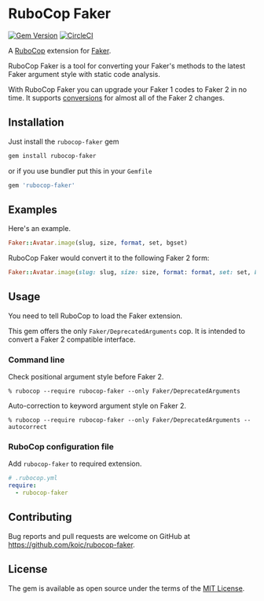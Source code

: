 # RuboCop Faker

[![Gem Version](https://badge.fury.io/rb/rubocop-faker.svg)](https://badge.fury.io/rb/rubocop-faker)
[![CircleCI](https://circleci.com/gh/koic/rubocop-faker.svg?style=svg)](https://circleci.com/gh/koic/rubocop-faker)

A [RuboCop](https://github.com/rubocop-hq/rubocop) extension for [Faker](https://github.com/faker-ruby/faker).

RuboCop Faker is a tool for converting your Faker's methods to the latest Faker argument style with static code analysis.

With RuboCop Faker you can upgrade your Faker 1 codes to Faker 2 in no time. It supports [conversions](https://github.com/koic/rubocop-faker/blob/master/config/default.yml) for almost all of the Faker 2 changes.

## Installation

Just install the `rubocop-faker` gem

```sh
gem install rubocop-faker
```

or if you use bundler put this in your `Gemfile`

```ruby
gem 'rubocop-faker'
```

## Examples

Here's an example.

```ruby
Faker::Avatar.image(slug, size, format, set, bgset)
```

RuboCop Faker would convert it to the following Faker 2 form:

```ruby
Faker::Avatar.image(slug: slug, size: size, format: format, set: set, bgset: bgset)
```

## Usage

You need to tell RuboCop to load the Faker extension.

This gem offers the only `Faker/DeprecatedArguments` cop. It is intended to convert a Faker 2 compatible interface.

### Command line

Check positional argument style before Faker 2.

```console
% rubocop --require rubocop-faker --only Faker/DeprecatedArguments
```

Auto-correction to keyword argument style on Faker 2.

```console
% rubocop --require rubocop-faker --only Faker/DeprecatedArguments --autocorrect
```

### RuboCop configuration file

Add `rubocop-faker` to required extension.

```yaml
# .rubocop.yml
require:
  - rubocop-faker
```

## Contributing

Bug reports and pull requests are welcome on GitHub at https://github.com/koic/rubocop-faker.

## License

The gem is available as open source under the terms of the [MIT License](https://opensource.org/licenses/MIT).
